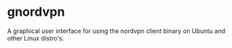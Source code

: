 # gnordvpn
A graphical user interface for using the nordvpn client binary on Ubuntu and other Linux distro's.
